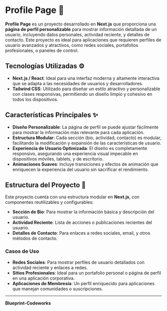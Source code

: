 # **Profile Page** 👤

**Profile Page** es un proyecto desarrollado en **Next.js** que proporciona una **página de perfil personalizable** para mostrar información detallada de un usuario, incluyendo datos personales, actividad reciente, y detalles de contacto. Este proyecto es ideal para aplicaciones que requieren perfiles de usuario avanzados y atractivos, como redes sociales, portafolios profesionales, o paneles de control.

## **Tecnologías Utilizadas** ⚙️

- **Next.js / React**: Ideal para una interfaz moderna y altamente interactiva que se adapta a las necesidades de usuarios y desarrolladores.
- **Tailwind CSS**: Utilizado para diseñar un estilo atractivo y personalizable con clases responsivas, permitiendo un diseño limpio y cohesivo en todos los dispositivos.

## **Características Principales** ✨

- **Diseño Personalizable**: La página de perfil se puede ajustar fácilmente para mostrar la información más relevante para cada aplicación.
- **Estructura Modular**: Cada sección (bio, actividad, contacto) es modular, facilitando la modificación y expansión de las características de usuario.
- **Experiencia de Usuario Optimizada**: El diseño es completamente responsivo, asegurando una experiencia visual impecable en dispositivos móviles, tablets, y de escritorio.
- **Animaciones Suaves**: Incluye transiciones y efectos de animación que enriquecen la experiencia del usuario sin sacrificar el rendimiento.

## **Estructura del Proyecto** 📂

Este proyecto cuenta con una estructura modular en **Next.js**, con componentes reutilizables y configurables:
- **Sección de Bio**: Para mostrar la información básica y descripción del usuario.
- **Actividad Reciente**: Lista de acciones o publicaciones recientes del usuario.
- **Detalles de Contacto**: Para enlaces a redes sociales, email, y otros métodos de contacto.

### **Casos de Uso**

- **Redes Sociales**: Para mostrar perfiles de usuario detallados con actividad reciente y enlaces a redes.
- **Sitios Profesionales**: Ideal para un portafolio personal o página de perfil en una aplicación corporativa.
- **Aplicaciones de Membresía**: Un perfil enriquecido para aplicaciones que manejan comunidades o suscripciones.
  
---

**Blueprint-Codeworks**
